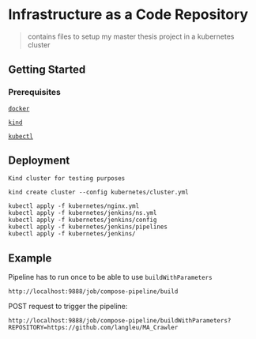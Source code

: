 # Infrastructure as a Code Repository

> contains files to setup my master thesis project in a kubernetes cluster

## Getting Started

### Prerequisites

[`docker`](https://www.docker.com/)

[`kind`](https://github.com/kubernetes-sigs/kind)

[`kubectl`](https://github.com/kubernetes/kubectl)

## Deployment

`Kind cluster for testing purposes`

```
kind create cluster --config kubernetes/cluster.yml
```

```
kubectl apply -f kubernetes/nginx.yml
kubectl apply -f kubernetes/jenkins/ns.yml
kubectl apply -f kubernetes/jenkins/config
kubectl apply -f kubernetes/jenkins/pipelines
kubectl apply -f kubernetes/jenkins/
```


## Example

Pipeline has to run once to be able to use `buildWithParameters`

```
http://localhost:9888/job/compose-pipeline/build
```

POST request to trigger the pipeline:
```
http://localhost:9888/job/compose-pipeline/buildWithParameters?REPOSITORY=https://github.com/langleu/MA_Crawler
```
